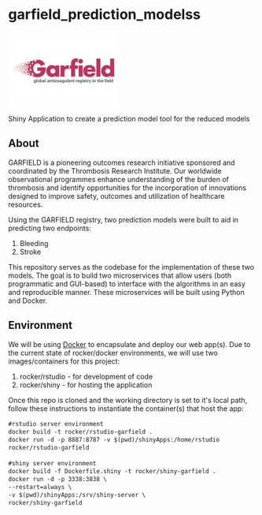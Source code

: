 # garfield_prediction_modelss
![logo](images/garfield.jpg)

Shiny Application to create a prediction model tool for the reduced models

## About
GARFIELD is a pioneering outcomes research initiative sponsored and coordinated by the Thrombosis Research Institute. Our worldwide observational programmes enhance understanding of the burden of thrombosis and identify opportunities for the incorporation of innovations designed to improve safety, outcomes and utilization of healthcare resources.

Using the GARFIELD registry, two prediction models were built to aid in predicting two endpoints:
1. Bleeding
2. Stroke

This repository serves as the codebase for the implementation of these two models. The goal is to build two microservices that allow users (both programmatic and GUI-based) to interface with the algorithms in an easy and reproducible manner. These microservices will be built using Python and Docker.

## Environment
We will be using [Docker](https://www.docker.com) to encapsulate and deploy our web app(s). Due to the current state of rocker/docker environments, we will use two images/containers for this project:
1. rocker/rstudio - for development of code
2. rocker/shiny - for hosting the application

Once this repo is cloned and the working directory is set to it's local path, follow these instructions to instantiate the container(s) that host the app:
```
#rstudio server environment
docker build -t rocker/rstudio-garfield .
docker run -d -p 8887:8787 -v $(pwd)/shinyApps:/home/rstudio rocker/rstudio-garfield

#shiny server environment
docker build -f Dockerfile.shiny -t rocker/shiny-garfield .
docker run -d -p 3338:3838 \
--restart=always \
-v $(pwd)/shinyApps:/srv/shiny-server \
rocker/shiny-garfield
```
